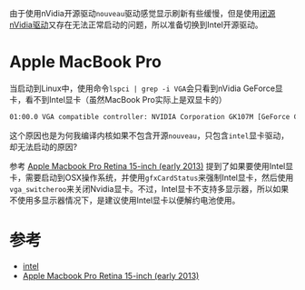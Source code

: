 由于使用nVidia开源驱动`nouveau`驱动感觉显示刷新有些缓慢，但是使用[闭源nVidia驱动](nvcidia.md)又存在无法正常启动的问题，所以准备切换到Intel开源驱动。

# Apple MacBook Pro

当启动到Linux中，使用命令`lspci | grep -i VGA`会只看到nVidia GeForce显卡，看不到Intel显卡（虽然MacBook Pro实际上是双显卡的）

```bash
01:00.0 VGA compatible controller: NVIDIA Corporation GK107M [GeForce GT 750M Mac Edition] (rev a1)
```

这个原因也是为何我编译内核如果不包含开源`nouveau`，只包含`intel`显卡驱动，却无法启动的原因?

参考 [Apple Macbook Pro Retina 15-inch (early 2013)](https://wiki.gentoo.org/wiki/Apple_Macbook_Pro_Retina_15-inch_(early_2013)) 提到了如果要使用Intel显卡，需要启动到OSX操作系统，并使用`gfxCardStatus`来强制Intel显卡，然后使用`vga_switcheroo`来关闭Nvidia显卡。不过，Intel显卡不支持多显示器，所以如果不使用多显示器情况下，是建议使用Intel显卡以便解约电池使用。

# 参考

* [intel](https://wiki.gentoo.org/wiki/Intel)
* [Apple Macbook Pro Retina 15-inch (early 2013)](https://wiki.gentoo.org/wiki/Apple_Macbook_Pro_Retina_15-inch_(early_2013))